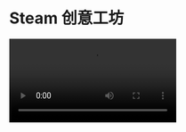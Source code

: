 # Steam 创意工坊

<div className="video-box"><video controls src="https://steamcommunity.com/app/2079740/workshop/" /></div>
